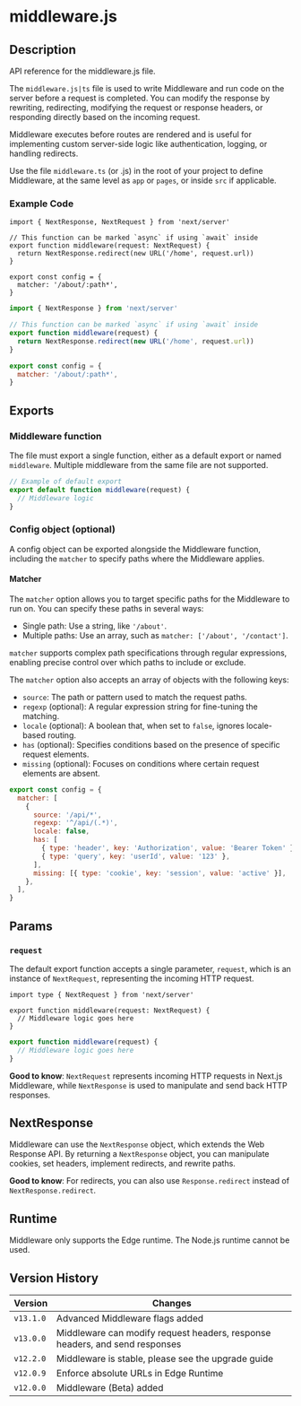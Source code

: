 # middleware.js

## Description
API reference for the middleware.js file.

The `middleware.js|ts` file is used to write Middleware and run code on the server before a request is completed. You can modify the response by rewriting, redirecting, modifying the request or response headers, or responding directly based on the incoming request.

Middleware executes before routes are rendered and is useful for implementing custom server-side logic like authentication, logging, or handling redirects.

Use the file `middleware.ts` (or .js) in the root of your project to define Middleware, at the same level as `app` or `pages`, or inside `src` if applicable.

### Example Code

```tsx
import { NextResponse, NextRequest } from 'next/server'

// This function can be marked `async` if using `await` inside
export function middleware(request: NextRequest) {
  return NextResponse.redirect(new URL('/home', request.url))
}

export const config = {
  matcher: '/about/:path*',
}
```

```js
import { NextResponse } from 'next/server'

// This function can be marked `async` if using `await` inside
export function middleware(request) {
  return NextResponse.redirect(new URL('/home', request.url))
}

export const config = {
  matcher: '/about/:path*',
}
```

## Exports

### Middleware function
The file must export a single function, either as a default export or named `middleware`. Multiple middleware from the same file are not supported.

```js
// Example of default export
export default function middleware(request) {
  // Middleware logic
}
```

### Config object (optional)
A config object can be exported alongside the Middleware function, including the `matcher` to specify paths where the Middleware applies.

#### Matcher
The `matcher` option allows you to target specific paths for the Middleware to run on. You can specify these paths in several ways:

- Single path: Use a string, like `'/about'`.
- Multiple paths: Use an array, such as `matcher: ['/about', '/contact']`.

`matcher` supports complex path specifications through regular expressions, enabling precise control over which paths to include or exclude.

The `matcher` option also accepts an array of objects with the following keys:

- `source`: The path or pattern used to match the request paths.
- `regexp` (optional): A regular expression string for fine-tuning the matching.
- `locale` (optional): A boolean that, when set to `false`, ignores locale-based routing.
- `has` (optional): Specifies conditions based on the presence of specific request elements.
- `missing` (optional): Focuses on conditions where certain request elements are absent.

```js
export const config = {
  matcher: [
    {
      source: '/api/*',
      regexp: '^/api/(.*)',
      locale: false,
      has: [
        { type: 'header', key: 'Authorization', value: 'Bearer Token' },
        { type: 'query', key: 'userId', value: '123' },
      ],
      missing: [{ type: 'cookie', key: 'session', value: 'active' }],
    },
  ],
}
```

## Params

### `request`
The default export function accepts a single parameter, `request`, which is an instance of `NextRequest`, representing the incoming HTTP request.

```tsx
import type { NextRequest } from 'next/server'

export function middleware(request: NextRequest) {
  // Middleware logic goes here
}
```

```js
export function middleware(request) {
  // Middleware logic goes here
}
```

**Good to know**: `NextRequest` represents incoming HTTP requests in Next.js Middleware, while `NextResponse` is used to manipulate and send back HTTP responses.

## NextResponse
Middleware can use the `NextResponse` object, which extends the Web Response API. By returning a `NextResponse` object, you can manipulate cookies, set headers, implement redirects, and rewrite paths.

**Good to know**: For redirects, you can also use `Response.redirect` instead of `NextResponse.redirect`.

## Runtime
Middleware only supports the Edge runtime. The Node.js runtime cannot be used.

## Version History

| Version   | Changes                                                                                       |
| --------- | --------------------------------------------------------------------------------------------- |
| `v13.1.0` | Advanced Middleware flags added                                                               |
| `v13.0.0` | Middleware can modify request headers, response headers, and send responses                   |
| `v12.2.0` | Middleware is stable, please see the upgrade guide                                            |
| `v12.0.9` | Enforce absolute URLs in Edge Runtime                                                        |
| `v12.0.0` | Middleware (Beta) added                                                                       |